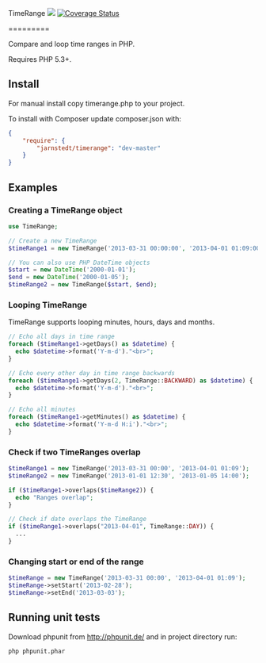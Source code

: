 TimeRange <a href="https://travis-ci.org/jarnstedt/TimeRange" target="_blank"><img src="https://travis-ci.org/jarnstedt/TimeRange.png" /></a> 
<a href='https://coveralls.io/r/jarnstedt/TimeRange'><img src='https://coveralls.io/repos/jarnstedt/TimeRange/badge.png' alt='Coverage Status' /></a>

=========

Compare and loop time ranges in PHP.

Requires PHP 5.3+.

## Install

For manual install copy timerange.php to your project.

To install with Composer update composer.json with:
```json
{
    "require": {
        "jarnstedt/timerange": "dev-master"
    }
}
```
## Examples

### Creating a TimeRange object
```php
use TimeRange;

// Create a new TimeRange
$timeRange1 = new TimeRange('2013-03-31 00:00:00', '2013-04-01 01:09:00');

// You can also use PHP DateTime objects
$start = new DateTime('2000-01-01');
$end = new DateTime('2000-01-05');
$timeRange2 = new TimeRange($start, $end);
```

### Looping TimeRange
TimeRange supports looping minutes, hours, days and months.
```php
// Echo all days in time range
foreach ($timeRange1->getDays() as $datetime) {
  echo $datetime->format('Y-m-d')."<br>";
}

// Echo every other day in time range backwards
foreach ($timeRange1->getDays(2, TimeRange::BACKWARD) as $datetime) {
  echo $datetime->format('Y-m-d')."<br>";
}

// Echo all minutes
foreach ($timeRange1->getMinutes() as $datetime) {
  echo $datetime->format('Y-m-d H:i')."<br>";
}
```

### Check if two TimeRanges overlap
```php
$timeRange1 = new TimeRange('2013-03-31 00:00', '2013-04-01 01:09');
$timeRange2 = new TimeRange('2013-01-01 12:30', '2013-01-05 14:00');

if ($timeRange1->overlaps($timeRange2)) {
  echo "Ranges overlap";
}

// Check if date overlaps the TimeRange
if ($timeRange1->overlaps("2013-04-01", TimeRange::DAY)) {
  ...
}
```

### Changing start or end of the range
```php
$timeRange = new TimeRange('2013-03-31 00:00', '2013-04-01 01:09');
$timeRange->setStart('2013-02-28');
$timeRange->setEnd('2013-03-03');
```

## Running unit tests
Download phpunit from http://phpunit.de/ and in project directory run:
```
php phpunit.phar
```
